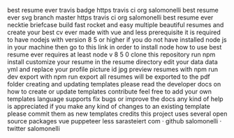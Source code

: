 best resume ever travis badge https travis ci org salomonelli best resume ever svg branch master https travis ci org salomonelli best resume ever necktie briefcase build fast rocket and easy multiple beautiful resumes and create your best cv ever made with vue and less prerequisite it is required to have nodejs with version 8 5 or higher if you do not have installed node js in your machine then go to this link in order to install node how to use best resume ever requires at least node v 8 5 0 clone this repository run npm install customize your resume in the resume directory edit your data data yml and replace your profile picture id jpg preview resumes with npm run dev export with npm run export all resumes will be exported to the pdf folder creating and updating templates please read the developer docs on how to create or update templates contribute feel free to add your own templates language supports fix bugs or improve the docs any kind of help is appreciated if you make any kind of changes to an existing template please commit them as new templates credits this project uses several open source packages vue puppeteer less sarasteiert com · github salomonelli · twitter salomonelli